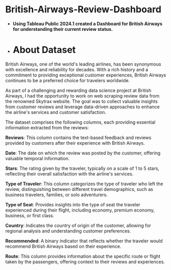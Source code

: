 # British-Airways-Review-Dashboard

* **Using Tableau Public 2024.1 created a Dashboard for British Airways for understanding their current review status.**

* # About Dataset

British Airways, one of the world's leading airlines, has been synonymous with excellence and reliability for decades. With a rich history and a commitment to providing exceptional customer experiences, British Airways continues to be a preferred choice for travelers worldwide.

As part of a challenging and rewarding data science project at British Airways, I had the opportunity to work on web scraping review data from the renowned Skytrax website. The goal was to collect valuable insights from customer reviews and leverage data-driven approaches to enhance the airline's services and customer satisfaction.

The dataset comprises the following columns, each providing essential information extracted from the reviews:

**Reviews**: This column contains the text-based feedback and reviews provided by customers after their experience with British Airways.

**Date**: The date on which the review was posted by the customer, offering valuable temporal information.

**Stars**: The rating given by the traveler, typically on a scale of 1 to 5 stars, reflecting their overall satisfaction with the airline's services.

**Type of Traveler**: This column categorizes the type of traveler who left the review, distinguishing between different travel demographics, such as business travelers, families, or solo adventurers.

**Type of Seat**: Provides insights into the type of seat the traveler experienced during their flight, including economy, premium economy, business, or first class.

**Country**: Indicates the country of origin of the customer, allowing for regional analysis and understanding customer preferences.

**Recommended**: A binary indicator that reflects whether the traveler would recommend British Airways based on their experience.

**Route**: This column provides information about the specific route or flight taken by the passengers, offering context to their reviews and experiences.
